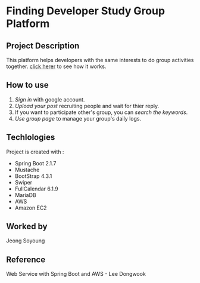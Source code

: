 # Finding Developer Study Group Platform

## Project Description
This platform helps developers with the same interests to do group activities together.
[click herer](https://youtu.be/-M7Qzp3zmz0?feature=shared) to see how it works.

## How to use
1. *Sign in* with google account.
2. *Upload your post* recruiting people and wait for thier reply.
3. If you want to participate other's group, you can *search the keywords*.
4. *Use group page* to manage your group's daily logs.

## Techlologies
Project is created with :
-  Spring Boot 2.1.7
-  Mustache 
-  BootStrap 4.3.1
-  Swiper
-  FullCalendar 6.1.9
-  MariaDB
-  AWS
-  Amazon EC2

## Worked by
Jeong Soyoung

## Reference
Web Service with Spring Boot and AWS - Lee Dongwook
